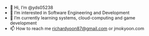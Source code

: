 - 👋 Hi, I’m @yds05238
- 👀 I’m interested in Software Engineering and Development
- 🌱 I’m currently learning systems, cloud-computing and game development
- 📫 How to reach me richardyoon87@gmail.com or jmokyoon.com

<!---
yds05238/yds05238 is a ✨ special ✨ repository because its `README.md` (this file) appears on your GitHub profile.
You can click the Preview link to take a look at your changes.
--->
